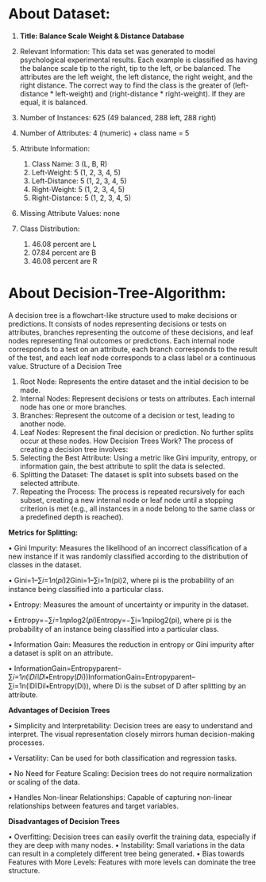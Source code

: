 # About Dataset:

1. **Title: Balance Scale Weight & Distance Database**

2. Relevant Information: 
	This data set was generated to model psychological
	experimental results.  Each example is classified as having the
	balance scale tip to the right, tip to the left, or be
	balanced.  The attributes are the left weight, the left
	distance, the right weight, and the right distance.  The
	correct way to find the class is the greater of 
	(left-distance * left-weight) and (right-distance *
	right-weight).  If they are equal, it is balanced.

3. Number of Instances: 625 (49 balanced, 288 left, 288 right)

4. Number of Attributes: 4 (numeric) + class name = 5

5. Attribute Information:
	1. Class Name: 3 (L, B, R)
	2. Left-Weight: 5 (1, 2, 3, 4, 5)
	3. Left-Distance: 5 (1, 2, 3, 4, 5)
	4. Right-Weight: 5 (1, 2, 3, 4, 5)
	5. Right-Distance: 5 (1, 2, 3, 4, 5)

6. Missing Attribute Values: 
	none

7. Class Distribution: 
   1. 46.08 percent are L
   2. 07.84 percent are B
   3. 46.08 percent are R


# About Decision-Tree-Algorithm:

A decision tree is a flowchart-like structure used to make decisions or predictions. It consists of nodes representing decisions or tests on attributes, branches representing the outcome of these decisions, and leaf nodes representing final outcomes or predictions. Each internal node corresponds to a test on an attribute, each branch corresponds to the result of the test, and each leaf node corresponds to a class label or a continuous value.
Structure of a Decision Tree
1.	Root Node: Represents the entire dataset and the initial decision to be made.
2.	Internal Nodes: Represent decisions or tests on attributes. Each internal node has one or more branches.
3.	Branches: Represent the outcome of a decision or test, leading to another node.
4.	Leaf Nodes: Represent the final decision or prediction. No further splits occur at these nodes.
How Decision Trees Work?
The process of creating a decision tree involves:
1.	Selecting the Best Attribute: Using a metric like Gini impurity, entropy, or information gain, the best attribute to split the data is selected.
2.	Splitting the Dataset: The dataset is split into subsets based on the selected attribute.
3.	Repeating the Process: The process is repeated recursively for each subset, creating a new internal node or leaf node until a stopping criterion is met (e.g., all instances in a node belong to the same class or a predefined depth is reached).

**Metrics for Splitting:**

•	Gini Impurity: Measures the likelihood of an incorrect classification of a new instance if it was randomly classified according to the distribution of classes in the dataset.

•	Gini=1–∑𝑖=1𝑛(𝑝𝑖)2Gini=1–∑i=1n(pi)2, where pi is the probability of an instance being classified into a particular class.

•	Entropy: Measures the amount of uncertainty or impurity in the dataset.

•	Entropy=−∑𝑖=1𝑛𝑝𝑖log⁡2(𝑝𝑖)Entropy=−∑i=1npilog2(pi), where pi is the probability of an instance being classified into a particular class.

•	Information Gain: Measures the reduction in entropy or Gini impurity after a dataset is split on an attribute.

•	InformationGain=Entropyparent–∑𝑖=1𝑛(∣𝐷𝑖∣∣𝐷∣∗Entropy(𝐷𝑖))InformationGain=Entropyparent–∑i=1n(∣D∣∣Di∣∗Entropy(Di)), where Di is the subset of D after splitting by an attribute.

**Advantages of Decision Trees**

•	Simplicity and Interpretability: Decision trees are easy to understand and interpret. The visual representation closely mirrors human decision-making processes.

•	Versatility: Can be used for both classification and regression tasks.

•	No Need for Feature Scaling: Decision trees do not require normalization or scaling of the data.

•	Handles Non-linear Relationships: Capable of capturing non-linear relationships between features and target variables.

**Disadvantages of Decision Trees**

•	Overfitting: Decision trees can easily overfit the training data, especially if they are deep with many nodes.
•	Instability: Small variations in the data can result in a completely different tree being generated.
•	Bias towards Features with More Levels: Features with more levels can dominate the tree structure.


